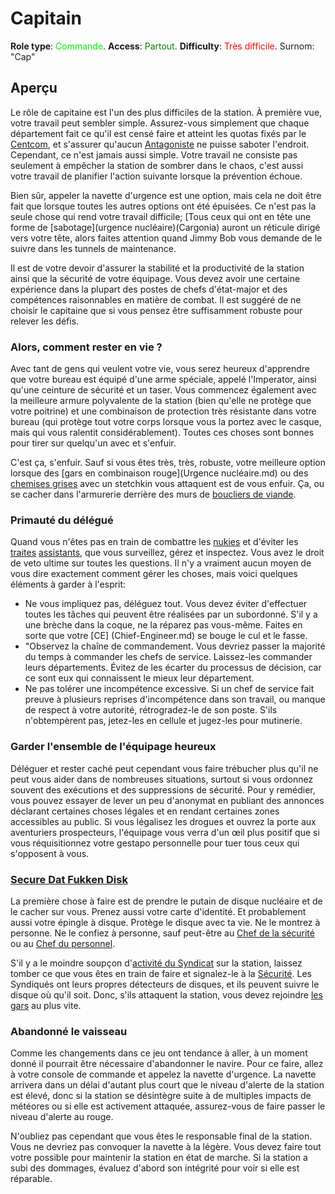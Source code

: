 # Capitain
**Role type**: <font color="#green">Commande</font>. **Access**: <font color="green">Partout</font>. **Difficulty**: <font color="Red">Très difficile</font>. Surnom: "Cap"



## Aperçu

Le rôle de capitaine est l'un des plus difficiles de la station. À première vue, votre travail peut sembler simple. Assurez-vous simplement que chaque département fait ce qu'il est censé faire et atteint les quotas fixés par le [Centcom](\3_HowToPlay\jobs\Protagonist_roles\Centcom_roles\Central-Command-Officer.md), et s'assurer qu'aucun [Antagoniste](\3_HowToPlay\jobs\Antagonist_roles\Antagonist_roles.md) ne puisse saboter l'endroit.
Cependant, ce n'est jamais aussi simple. Votre travail ne consiste pas seulement à empêcher la station de sombrer dans le chaos, c'est aussi votre travail de planifier l'action suivante lorsque la prévention échoue.

Bien sûr, appeler la navette d'urgence est une option, mais cela ne doit être fait que lorsque toutes les autres options ont été épuisées. Ce n'est pas la seule chose qui rend votre travail difficile; [Tous ceux qui ont en tête une forme de [sabotage](urgence nucléaire)(Cargonia) auront un réticule dirigé vers votre tête, alors faites attention quand Jimmy Bob vous demande de le suivre dans les tunnels de maintenance.

Il est de votre devoir d'assurer la stabilité et la productivité de la station ainsi que la sécurité de votre équipage. Vous devez avoir une certaine expérience dans la plupart des postes de chefs d'état-major et des compétences raisonnables en matière de combat. Il est suggéré de ne choisir le capitaine que si vous pensez être suffisamment robuste pour relever les défis.

### Alors, comment rester en vie ?

Avec tant de gens qui veulent votre vie, vous serez heureux d'apprendre que votre bureau est équipé d'une arme spéciale, appelé l'Imperator, ainsi qu'une ceinture de sécurité et un taser. Vous commencez également avec la meilleure armure polyvalente de la station (bien qu'elle ne protège que votre poitrine) et une combinaison de protection très résistante dans votre bureau (qui protège tout votre corps lorsque vous la portez avec le casque, mais qui vous ralentit considérablement). Toutes ces choses sont bonnes pour tirer sur quelqu'un avec et s'enfuir.

C'est ça, s'enfuir. Sauf si vous êtes très, très, robuste, votre meilleure option lorsque des [gars en combinaison rouge](Urgence nucléaire.md) ou des [chemises grises](\3_HowToPlay\jobs\Service_roles\Assistant.md) avec un stetchkin vous attaquent est de vous enfuir. Ça, ou se cacher dans l'armurerie derrière des murs de [boucliers de viande](\3_HowToPlay\jobs\Security_roles\Security-Officer.md).


### Primauté du délégué


Quand vous n'êtes pas en train de combattre les [nukies](Nuclear-Emergency.md) et d'éviter les [traites](\5_Dev\routine1.0.5\Antagoniste\Traitor.md) [assistants](\3_HowToPlay\jobs\Service_roles\Assistant.md), que vous surveillez, gérez et inspectez. Vous avez le droit de veto ultime sur toutes les questions. Il n'y a vraiment aucun moyen de vous dire exactement comment gérer les choses, mais voici quelques éléments à garder à l'esprit:

- Ne vous impliquez pas, déléguez tout.  Vous devez éviter d'effectuer toutes les tâches qui peuvent être réalisées par un subordonné. S'il y a une brèche dans la coque, ne la réparez pas vous-même. Faites en sorte que votre [CE] (Chief-Engineer.md) se bouge le cul et le fasse.
- "Observez la chaîne de commandement. Vous devriez passer la majorité du temps à commander les chefs de service. Laissez-les commander leurs départements. Évitez de les écarter du processus de décision, car ce sont eux qui connaissent le mieux leur département.
- Ne pas tolérer une incompétence excessive. Si un chef de service fait preuve à plusieurs reprises d'incompétence dans son travail, ou manque de respect à votre autorité, rétrogradez-le de son poste. S'ils n'obtempèrent pas, jetez-les en cellule et jugez-les pour mutinerie.



### Garder l'ensemble de l'équipage heureux

Déléguer et rester caché peut cependant vous faire trébucher plus qu'il ne peut vous aider dans de nombreuses situations, surtout si vous ordonnez souvent des exécutions et des suppressions de sécurité. Pour y remédier, vous pouvez essayer de lever un peu d'anonymat en publiant des annonces déclarant certaines choses légales et en rendant certaines zones accessibles au public. Si vous légalisez les drogues et ouvrez la porte aux aventuriers prospecteurs, l'équipage vous verra d'un œil plus positif que si vous réquisitionnez votre gestapo personnelle pour tuer tous ceux qui s'opposent à vous.

### [Secure Dat Fukken Disk](\4_Univers\Items\Nuclear-Authentication-Disk.md)


La première chose à faire est de prendre le putain de disque nucléaire et de le cacher sur vous. Prenez aussi votre carte d'identité. Et probablement aussi votre épingle à disque. Protège le disque avec ta vie. Ne le montrez à personne. Ne le confiez à personne, sauf peut-être au [Chef de la sécurité](Head-of-Security-Officer.md) ou au [Chef du personnel](\3_HowToPlay\jobs\Command_role\Head-of-Personnel.md).

S'il y a le moindre soupçon d'[activité du Syndicat](Urgence-nucléaire.md) sur la station, laissez tomber ce que vous êtes en train de faire et signalez-le à la [Sécurité](Sécurité.md). Les Syndiqués ont leurs propres détecteurs de disques, et ils peuvent suivre le disque où qu'il soit. Donc, s'ils attaquent la station, vous devez rejoindre [les gars](\3_HowToPlay\jobs\Security_roles\Security-Officer.md) au plus vite.

### Abandonné le vaisseau

Comme les changements dans ce jeu ont tendance à aller, à un moment donné il pourrait être nécessaire d'abandonner le navire. Pour ce faire, allez à votre console de commande et appelez la navette d'urgence. La navette arrivera dans un délai d'autant plus court que le niveau d'alerte de la station est élevé, donc si la station se désintègre suite à de multiples impacts de météores ou si elle est activement attaquée, assurez-vous de faire passer le niveau d'alerte au rouge.

N'oubliez pas cependant que vous êtes le responsable final de la station. Vous ne devriez pas convoquer la navette à la légère. Vous devez faire tout votre possible pour maintenir la station en état de marche. Si la station a subi des dommages, évaluez d'abord son intégrité pour voir si elle est réparable.
